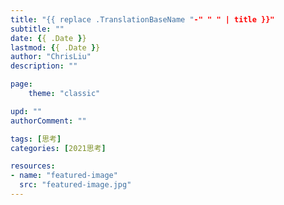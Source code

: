 ```yaml
---
title: "{{ replace .TranslationBaseName "-" " " | title }}"
subtitle: ""
date: {{ .Date }}
lastmod: {{ .Date }}
author: "ChrisLiu"
description: ""

page:
    theme: "classic"

upd: ""
authorComment: ""

tags: [思考]
categories: [2021思考]

resources:
- name: "featured-image"
  src: "featured-image.jpg"
---
```


<!--more-->